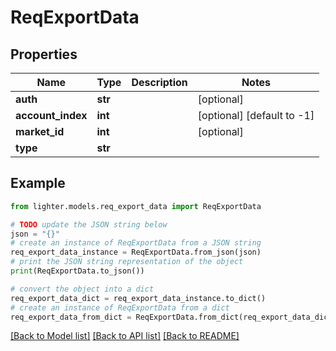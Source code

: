 # ReqExportData


## Properties

Name | Type | Description | Notes
------------ | ------------- | ------------- | -------------
**auth** | **str** |  | [optional] 
**account_index** | **int** |  | [optional] [default to -1]
**market_id** | **int** |  | [optional] 
**type** | **str** |  | 

## Example

```python
from lighter.models.req_export_data import ReqExportData

# TODO update the JSON string below
json = "{}"
# create an instance of ReqExportData from a JSON string
req_export_data_instance = ReqExportData.from_json(json)
# print the JSON string representation of the object
print(ReqExportData.to_json())

# convert the object into a dict
req_export_data_dict = req_export_data_instance.to_dict()
# create an instance of ReqExportData from a dict
req_export_data_from_dict = ReqExportData.from_dict(req_export_data_dict)
```
[[Back to Model list]](../README.md#documentation-for-models) [[Back to API list]](../README.md#documentation-for-api-endpoints) [[Back to README]](../README.md)



